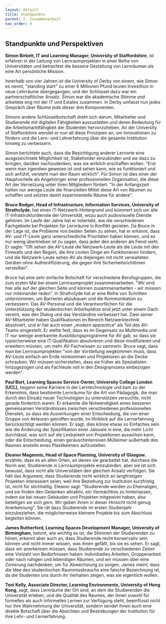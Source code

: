 ```yaml
---
layout: default
title: Standpunkte 
parent: 2. Zusammenarbeit
nav_order: 4
---
```


## Standpunkte und Perspektiven

**Simon Birkett, IT and Learning Manager, University of Staffordshire**,
ist erfahren in der Leitung von Lernraumprojekten in einer Reihe von
Universitäten und betrachtet die bessere Gestaltung von Lernräumen als
eine Art persönliche Mission.

Innerhalb von vier Jahren ist die University of Derby von einem, wie
Simon es nennt, "standing start" zu einer 6 Millionen Pfund teuren
Investition in neue Lehrräume übergegangen, und der Schlüssel dazu war
ein partnerschaftlicher Ansatz. Simon war die akademische Stimme und
arbeitete eng mit der IT und Estates zusammen. In Derby umfasst nun
jedes Gespräch über Räume jede dieser drei Komponenten.

Simons andere Schlüsselbotschaft dreht sich darum, Mitarbeiter und
Studierende mit digitalen Fähigkeiten auszustatten und deren Bedeutung
für die Arbeitsmarktfähigkeit der Studenten hervorzuheben. An der
University of Staffordshire wendet er nun all diese Prinzipien an, um
Innovationen zu fördern und die Lern- und Lehrerfahrung über die gesamte
Institution hinweg zu verbessern.

Simon berichtete auch, dass die Besichtigung anderer Lernorte eine
ausgezeichnete Möglichkeit ist, Stakeholder einzubinden und sie dazu zu
bringen, darüber nachzudenken, was sie wirklich erschaffen wollen. "Erst
wenn man irgendwo gewesen ist und sehen kann, wie es funktioniert und
sich anfühlt, versteht man den Raum wirklich". Für Simon ist dies einer
der Hauptvorteile als Angehöriger einer professionellen Organisation,
die diese Art der Vernetzung unter ihren Mitgliedern fördert. "In der
Anfangszeit hatten nur wenige Leute die finanziellen Mittel diese Art
von Räumen zu schaffen und setzten damit experimentelle Räume für
andere".

**Bruce Rodger, Head of Infrastructure, Information Services, University
of Strathclyde**, hat einen IT-Netzwerk-Hintergrund und kümmert sich um
alle IT-Infrastrukturdienste der Universität, wozu auch audiovisuelle
Dienste gehören. Im Laufe der Jahre hat er miterlebt, wie die
verschiedenen Fachgebiete bei Projekten für Lernräume in Konflikt
gerieten. Da Bruce in der Lage ist, die Probleme von beiden Seiten zu
sehen, hat er erkannt, dass AV- und IT-Leute ganz unterschiedliche
Prioritäten haben können, und es nur wenig übertrieben ist zu sagen,
dass jeder den anderen als Feind sieht. Er sagte: "Oft sehen die
AV-Leute die Netzwerk-Leute als die Leute mit den Firewalls und den
Regeln, die ihre coolen Dinge am Funktionieren hindern, und die
Netzwerk-Leute sehen AV als diejenigen mit nicht verwalteten Geräten
ohne Authentifizierung, die gegen ihre Sicherheitsrichtlinien
verstoßen".

Bruce hat eine sehr einfache Botschaft für verschiedene Berufsgruppen,
die zum ersten Mal bei einem Lernraumprojekt zusammenarbeiten. "Wir sind
hier alle auf der gleichen Seite und können zusammenarbeiten - wir
müssen nur miteinander reden". In Strathclyde hat er eine Reihe von
Schritten unternommen, um Barrieren abzubauen und die Kommunikation zu
verbessern. Das AV-Personal und die Verantwortlichen für die
Unterstützung der studentischen Arbeitsplätze sind jetzt unter einem
Dach vereint, was den Dialog und das Verständnis verbessert hat. Zwei
seiner AV-Mitarbeiter haben Qualifikationen im Bereich Netzwerktechnik
absolviert, und er hat auch einen „modern apprentice“ als Teil des
AV-Teams eingestellt. Er stellte fest, dass es im Gegensatz zu
Multimedia und IT nur wenige anerkannte Ausbildungsprogramme für AV gab,
so dass sie typischerweise eine IT-Qualifikation absolvieren und diese
modifizieren und erweitern müssen, um mehr AV-Fachwissen zu sammeln.
Bruce sagt, dass man bei Lernraumprojekten "von der Vorstellung
wegkommen muss, dass AV-Leute einfach am Ende reinkommen und Projektoren
an die Decke schrauben. Wir müssen sicherstellen, dass sie früher als
Spezialisten hinzugezogen und als Fachleute voll in den Designprozess
einbezogen werden".

**Paul Burt, Learning Spaces Service Owner, University College London
(UCL),** begann seine Karriere in der Lerntechnologie und kam zu der
Erkenntnis, dass bestimmte Lernräume für die Art von Pädagogik, die man
durch den Einsatz neuer Technologien zu unterstützen versuchte, nicht
gerade förderlich waren. Er erkannte die Notwendigkeit eines besseren
gemeinsamen Verständnisses zwischen verschiedenen professionellen
Diensten, so dass die Auswirkungen einer Entscheidung, die von einer
Gruppe von Akteuren getroffen wurde, im Hinblick auf die Lernerfahrung
berücksichtigt werden können. Er sagt, dies könne etwas so Einfaches
sein wie die Änderung der Spezifikation einer Jalousie in eine, die mehr
Licht durchlässt, was sich auf die Lesbarkeit von Projektionen auswirken
kann, oder die Entscheidung, einen geräuschintensiven Mülleimer
außerhalb des Raumes anstelle eines Plastikeimers aufzustellen.

**Eleanor Magennis, Head of Space Planning, University of Glasgow**,
erzählte, dass es an allen Orten, an denen sie gearbeitet hat, durchaus
die Norm war, Studierende in Lernraumprojekte einzubinden, aber sie ist
sich bewusst, dass nicht alle Universitäten den gleichen Ansatz
verfolgen. Sie hält das Argument, dass Studierende nicht wirklich an
langfristigen Projekten interessiert seien, weil ihre Beziehung zur
Institution kurzfristig ist, nicht für stichhaltig. Eleanor sagt:
"Studierende werden zu Ehemaligen, und sie finden den Gedanken
attraktiv, ein Vermächtnis zu hinterlassen, indem sie bei neuen Gebäuden
und Projekten mitgewirkt haben, also beteiligen sie sich gern. Wir geben
ihnen in dieser Hinsicht nicht genug Anerkennung". Sie rät dazu
Studierende im ersten Studienjahr einzubeziehen, die möglicherweise
kleinere Projekte bis zum Abschluss begleiten können.

**James Rutherford, Learning Spaces Development Manager, University of
Birmingham**, betont, wie wichtig es ist, die Stimmen der Studierenden
zu hören, erkennt aber auch an, dass Studierende recht konservativ sein
können und nicht immer wissen, was ihnen gefällt, bis sie es sehen. Er
sagt, dass wir anerkennen müssen, dass Studierende zu verschiedenen
Zeiten eine Vielzahl von Bedürfnissen haben: individuelles Arbeiten,
Gruppenarbeit oder nach ruhigen und lebendigen Räumen, und wir müssen
über eine Zonierung nachdenken, um für Abwechslung zu sorgen. James
meint, dass die Idee des studentischen Raummissbrauchs eine falsche
Bezeichnung ist, da die Studenten uns durch ihr Verhalten zeigen, was
sie eigentlich wollen.

**Toni Kelly, Associate Director, Learning Environments, University of
Hong Kong**, sagt, dass Lernräume der Ort sind, an dem die Studierenden
die Universität erleben, und die Qualität des Raumes, der ihnen sowohl
für formelles als auch informelles Lernen zur Verfügung steht,
beeinflusst nicht nur ihre Wahrnehmung der Universität, sondern sendet
ihnen auch eine direkte Botschaft über die Absichten und Bestrebungen
der Institution für ihre Lehr- und Lernerfahrung.
